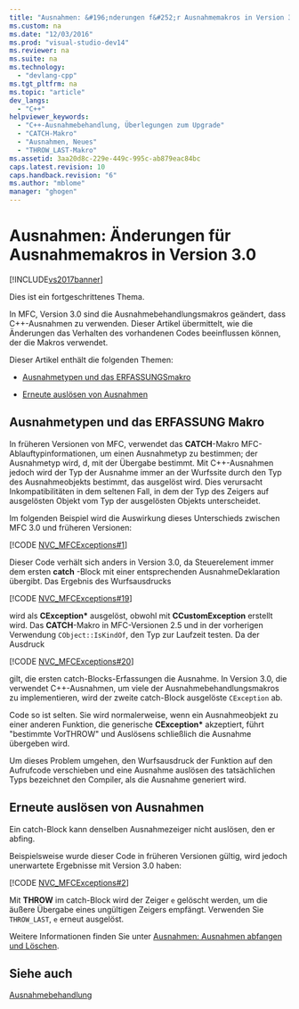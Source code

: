 ```yaml
---
title: "Ausnahmen: &#196;nderungen f&#252;r Ausnahmemakros in Version 3.0"
ms.custom: na
ms.date: "12/03/2016"
ms.prod: "visual-studio-dev14"
ms.reviewer: na
ms.suite: na
ms.technology: 
  - "devlang-cpp"
ms.tgt_pltfrm: na
ms.topic: "article"
dev_langs: 
  - "C++"
helpviewer_keywords: 
  - "C++-Ausnahmebehandlung, Überlegungen zum Upgrade"
  - "CATCH-Makro"
  - "Ausnahmen, Neues"
  - "THROW_LAST-Makro"
ms.assetid: 3aa20d8c-229e-449c-995c-ab879eac84bc
caps.latest.revision: 10
caps.handback.revision: "6"
ms.author: "mblome"
manager: "ghogen"
---
```

# Ausnahmen: &#196;nderungen f&#252;r Ausnahmemakros in Version 3.0
[!INCLUDE[vs2017banner](../assembler/inline/includes/vs2017banner.md)]

Dies ist ein fortgeschrittenes Thema.  
  
 In MFC, Version 3.0 sind die Ausnahmebehandlungsmakros geändert, dass C\+\+\-Ausnahmen zu verwenden.  Dieser Artikel übermittelt, wie die Änderungen das Verhalten des vorhandenen Codes beeinflussen können, der die Makros verwendet.  
  
 Dieser Artikel enthält die folgenden Themen:  
  
-   [Ausnahmetypen und das ERFASSUNGSmakro](#_core_exception_types_and_the_catch_macro)  
  
-   [Erneute auslösen von Ausnahmen](#_core_re.2d.throwing_exceptions)  
  
##  <a name="_core_exception_types_and_the_catch_macro"></a> Ausnahmetypen und das ERFASSUNG Makro  
 In früheren Versionen von MFC, verwendet das **CATCH**\-Makro MFC\-Ablauftypinformationen, um einen Ausnahmetyp zu bestimmen; der Ausnahmetyp wird, d, mit der Übergabe bestimmt.  Mit C\+\+\-Ausnahmen jedoch wird der Typ der Ausnahme immer an der Wurfssite durch den Typ des Ausnahmeobjekts bestimmt, das ausgelöst wird.  Dies verursacht Inkompatibilitäten in dem seltenen Fall, in dem der Typ des Zeigers auf ausgelösten Objekt vom Typ der ausgelösten Objekts unterscheidet.  
  
 Im folgenden Beispiel wird die Auswirkung dieses Unterschieds zwischen MFC 3.0 und früheren Versionen:  
  
 [!CODE [NVC_MFCExceptions#1](../CodeSnippet/VS_Snippets_Cpp/NVC_MFCExceptions#1)]  
  
 Dieser Code verhält sich anders in Version 3.0, da Steuerelement immer dem ersten **catch** \-Block mit einer entsprechenden AusnahmeDeklaration übergibt.  Das Ergebnis des Wurfsausdrucks  
  
 [!CODE [NVC_MFCExceptions#19](../CodeSnippet/VS_Snippets_Cpp/NVC_MFCExceptions#19)]  
  
 wird als **CException\*** ausgelöst, obwohl mit **CCustomException** erstellt wird.  Das **CATCH**\-Makro in MFC\-Versionen 2.5 und in der vorherigen Verwendung `CObject::IsKindOf`, den Typ zur Laufzeit testen.  Da der Ausdruck  
  
 [!CODE [NVC_MFCExceptions#20](../CodeSnippet/VS_Snippets_Cpp/NVC_MFCExceptions#20)]  
  
 gilt, die ersten catch\-Blocks\-Erfassungen die Ausnahme.  In Version 3.0, die verwendet C\+\+\-Ausnahmen, um viele der Ausnahmebehandlungsmakros zu implementieren, wird der zweite catch\-Block ausgelöste `CException` ab.  
  
 Code so ist selten.  Sie wird normalerweise, wenn ein Ausnahmeobjekt zu einer anderen Funktion, die generische **CException\*** akzeptiert, führt "bestimmte VorTHROW" und Auslösens schließlich die Ausnahme übergeben wird.  
  
 Um dieses Problem umgehen, den Wurfsausdruck der Funktion auf den Aufrufcode verschieben und eine Ausnahme auslösen des tatsächlichen Typs bezeichnet den Compiler, als die Ausnahme generiert wird.  
  
##  <a name="_core_re.2d.throwing_exceptions"></a> Erneute auslösen von Ausnahmen  
 Ein catch\-Block kann denselben Ausnahmezeiger nicht auslösen, den er abfing.  
  
 Beispielsweise wurde dieser Code in früheren Versionen gültig, wird jedoch unerwartete Ergebnisse mit Version 3.0 haben:  
  
 [!CODE [NVC_MFCExceptions#2](../CodeSnippet/VS_Snippets_Cpp/NVC_MFCExceptions#2)]  
  
 Mit **THROW** im catch\-Block wird der Zeiger `e` gelöscht werden, um die äußere Übergabe eines ungültigen Zeigers empfängt.  Verwenden Sie `THROW_LAST`, `e` erneut ausgelöst.  
  
 Weitere Informationen finden Sie unter [Ausnahmen: Ausnahmen abfangen und Löschen](../mfc/exceptions-catching-and-deleting-exceptions.md).  
  
## Siehe auch  
 [Ausnahmebehandlung](../mfc/exception-handling-in-mfc.md)